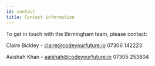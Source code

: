 ```yaml
---
id: contact
title: Contact information
---
```


To get in touch with the Birmingham team, please contact: 

Claire Bickley - claire@codeyourfuture.io 07306 142223

Aaishah Khan - aaishah@codeyourfuture.io 07305 253804
